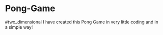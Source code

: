 # Pong-Game
#two_dimensional 
 I have created this Pong Game in very little coding and in a simple way!
